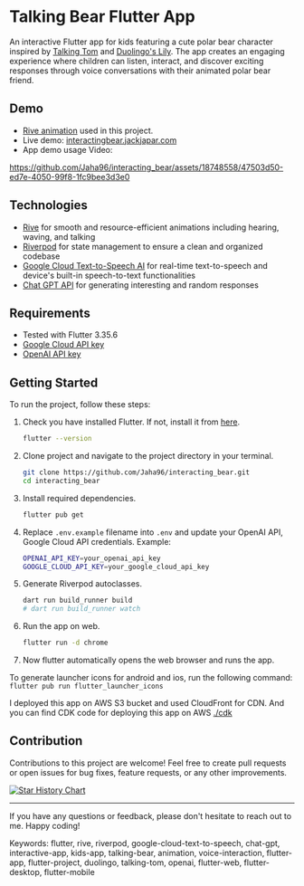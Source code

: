 # Talking Bear Flutter App
An interactive Flutter app for kids featuring a cute polar bear character inspired by [Talking Tom](https://talkingtomandfriends.com/) and [Duolingo's Lily](https://blog.duolingo.com/ai-and-video-call/). The app creates an engaging experience where children can listen, interact, and discover exciting responses through voice conversations with their animated polar bear friend.

## Demo
- [Rive animation](https://rive.app/community/5628-11215-wave-hear-and-talk) used in this project.
- Live demo: [interactingbear.jackjapar.com](https://interactingbear.jackjapar.com/)
- App demo usage Video:

https://github.com/Jaha96/interacting_bear/assets/18748558/47503d50-ed7e-4050-99f8-1fc9bee3d3e0

## Technologies

- [Rive](https://rive.app/) for smooth and resource-efficient animations including hearing, waving, and talking
- [Riverpod](https://riverpod.dev/) for state management to ensure a clean and organized codebase
- [Google Cloud Text-to-Speech AI](https://cloud.google.com/text-to-speech) for real-time text-to-speech and device's built-in speech-to-text functionalities
- [Chat GPT API](https://platform.openai.com/docs/api-reference/chat) for generating interesting and random responses


## Requirements
- Tested with Flutter 3.35.6
- [Google Cloud API key](https://support.google.com/googleapi/answer/6158862)
- [OpenAI API key](https://help.openai.com/en/articles/4936850-where-do-i-find-my-secret-api-key)

## Getting Started

To run the project, follow these steps:

1. Check you have installed Flutter. If not, install it from [here](https://flutter.dev/docs/get-started/install).
   ```bash
   flutter --version
   ```

2. Clone project and navigate to the project directory in your terminal. 
    ```bash
    git clone https://github.com/Jaha96/interacting_bear.git
    cd interacting_bear
    ```
3. Install required dependencies.
    ```bash
    flutter pub get
    ```
4. Replace `.env.example` filename into `.env` and update your OpenAI API, Google Cloud API credentials. Example:
    ```bash
    OPENAI_API_KEY=your_openai_api_key
    GOOGLE_CLOUD_API_KEY=your_google_cloud_api_key
    ```
5. Generate Riverpod autoclasses.
    ```bash
    dart run build_runner build
    # dart run build_runner watch
    ```
6. Run the app on web.
    ```bash
    flutter run -d chrome
    ```
7. Now flutter automatically opens the web browser and runs the app.

To generate launcher icons for android and ios, run the following command:
```flutter pub run flutter_launcher_icons```


I deployed this app on AWS S3 bucket and used CloudFront for CDN. And you can find CDK code for deploying this app on AWS [./cdk](https://github.com/Jaha96/interacting_bear/tree/main/cdk)


## Contribution

Contributions to this project are welcome! Feel free to create pull requests or open issues for bug fixes, feature requests, or any other improvements.

[![Star History Chart](https://api.star-history.com/svg?repos=devsteppe9/interacting_bear&type=Date)](https://www.star-history.com/#devsteppe9/interacting_bear&Date)

---

If you have any questions or feedback, please don't hesitate to reach out to me. Happy coding!


Keywords: flutter, rive, riverpod, google-cloud-text-to-speech, chat-gpt, interactive-app, kids-app, talking-bear, animation, voice-interaction, flutter-app, flutter-project, duolingo, talking-tom, openai, flutter-web, flutter-desktop, flutter-mobile
